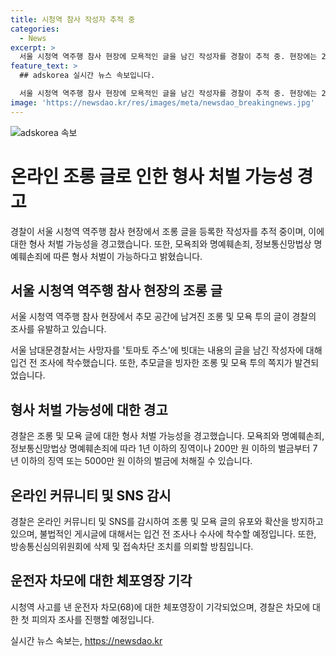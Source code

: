 ```yaml
---
title: 시청역 참사 작성자 추적 중
categories:
  - News
excerpt: >
  서울 시청역 역주행 참사 현장에 모욕적인 글을 남긴 작성자를 경찰이 추적 중. 현장에는 2차 가해성 내용의 글도 남겨져 시민들의 분노를 샀다. 사이버수사과는 이에 대해 형사처벌이 가능하다고 경고했으며 온라인 모니터링을 강화한다고 전했다. 또한, 참사를 일으킨 운전자의 체포영장은 기각됐고, 경찰은 피의자 조사를 진행할 예정이다.
feature_text: >
  ## adskorea 실시간 뉴스 속보입니다.

  서울 시청역 역주행 참사 현장에 모욕적인 글을 남긴 작성자를 경찰이 추적 중. 현장에는 2차 가해성 내용의 글도 남겨져 시민들의 분노를 샀다. 사이버수사과는 이에 대해 형사처벌이 가능하다고 경고했으며 온라인 모니터링을 강화한다고 전했다. 또한, 참사를 일으킨 운전자의 체포영장은 기각됐고, 경찰은 피의자 조사를 진행할 예정이다.
image: 'https://newsdao.kr/res/images/meta/newsdao_breakingnews.jpg'
---
```


<p><img src="https://newsdao.kr/res/images/meta/newsdao_breakingnews.jpg" alt="adskorea 속보" /></p>

<h1 data-ke-size="size26">온라인 조롱 글로 인한 형사 처벌 가능성 경고</h1>

<p data-ke-size="size16">경찰이 서울 시청역 역주행 참사 현장에서 조롱 글을 등록한 작성자를 추적 중이며, 이에 대한 형사 처벌 가능성을 경고했습니다. 또한, 모욕죄와 명예훼손죄, 정보통신망법상 명예훼손죄에 따른 형사 처벌이 가능하다고 밝혔습니다.</p>

<h2 data-ke-size="size24">서울 시청역 역주행 참사 현장의 조롱 글</h2>

<p data-ke-size="size16">서울 시청역 역주행 참사 현장에서 추모 공간에 남겨진 조롱 및 모욕 투의 글이 경찰의 조사를 유발하고 있습니다.</p>

<p data-ke-size="size16">서울 남대문경찰서는 사망자를 '토마토 주스'에 빗대는 내용의 글을 남긴 작성자에 대해 입건 전 조사에 착수했습니다. 또한, 추모글을 빙자한 조롱 및 모욕 투의 쪽지가 발견되었습니다.</p>

<h2 data-ke-size="size24">형사 처벌 가능성에 대한 경고</h2>

<p data-ke-size="size16">경찰은 조롱 및 모욕 글에 대한 형사 처벌 가능성을 경고했습니다. 모욕죄와 명예훼손죄, 정보통신망법상 명예훼손죄에 따라 1년 이하의 징역이나 200만 원 이하의 벌금부터 7년 이하의 징역 또는 5000만 원 이하의 벌금에 처해질 수 있습니다.</p>

<h2 data-ke-size="size24">온라인 커뮤니티 및 SNS 감시</h2>

<p data-ke-size="size16">경찰은 온라인 커뮤니티 및 SNS를 감시하여 조롱 및 모욕 글의 유포와 확산을 방지하고 있으며, 불법적인 게시글에 대해서는 입건 전 조사나 수사에 착수할 예정입니다. 또한, 방송통신심의위원회에 삭제 및 접속차단 조치를 의뢰할 방침입니다.</p>

<h2 data-ke-size="size24">운전자 차모에 대한 체포영장 기각</h2>

<p data-ke-size="size16">시청역 사고를 낸 운전자 차모(68)에 대한 체포영장이 기각되었으며, 경찰은 차모에 대한 첫 피의자 조사를 진행할 예정입니다.</p>
실시간 뉴스 속보는, <a href="https://newsdao.kr" rel="dofollow">https://newsdao.kr</a>


